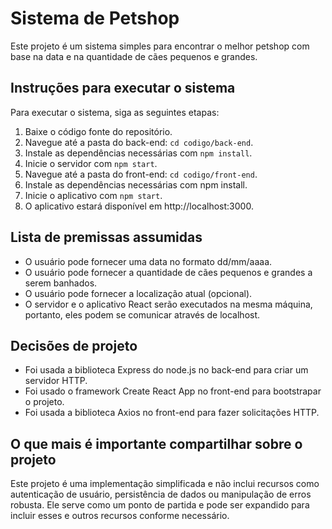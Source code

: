 # Sistema de Petshop

Este projeto é um sistema simples para encontrar o melhor petshop com base na data e na quantidade de cães pequenos e grandes.

## Instruções para executar o sistema

Para executar o sistema, siga as seguintes etapas:

1. Baixe o código fonte do repositório.
1. Navegue até a pasta do back-end: `cd codigo/back-end`.
1. Instale as dependências necessárias com `npm install`.
1. Inicie o servidor com `npm start`.
1. Navegue até a pasta do front-end: `cd codigo/front-end`.
1. Instale as dependências necessárias com npm install.
1. Inicie o aplicativo com `npm start`.
1. O aplicativo estará disponível em http://localhost:3000.

## Lista de premissas assumidas

- O usuário pode fornecer uma data no formato dd/mm/aaaa.
- O usuário pode fornecer a quantidade de cães pequenos e grandes a serem banhados.
- O usuário pode fornecer a localização atual (opcional).
- O servidor e o aplicativo React serão executados na mesma máquina, portanto, eles podem se comunicar através de localhost.

## Decisões de projeto

- Foi usada a biblioteca Express do node.js no back-end para criar um servidor HTTP.
- Foi usado o framework Create React App no front-end para bootstrapar o projeto.
- Foi usada a biblioteca Axios no front-end para fazer solicitações HTTP.

## O que mais é importante compartilhar sobre o projeto

Este projeto é uma implementação simplificada e não inclui recursos como autenticação de usuário, persistência de dados ou manipulação de erros robusta. Ele serve como um ponto de partida e pode ser expandido para incluir esses e outros recursos conforme necessário.
